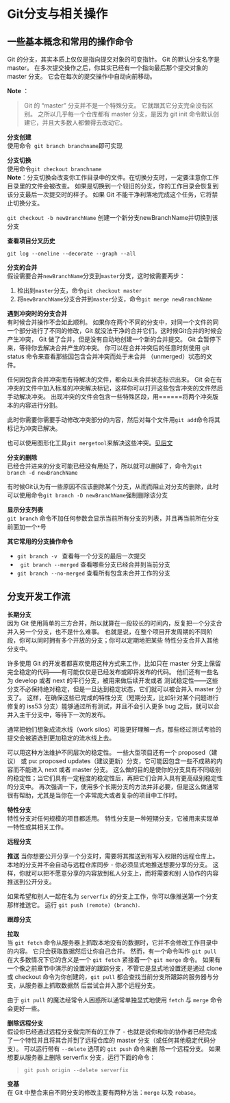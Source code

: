 # Git分支与相关操作

## 一些基本概念和常用的操作命令

Git 的分支，其实本质上仅仅是指向提交对象的可变指针。 Git 的默认分支名字是 master。 在多次提交操作之后，你其实已经有一个指向最后那个提交对象的 master 分支。 它会在每次的提交操作中自动向前移动。

**Note** ：
>Git 的 “master” 分支并不是一个特殊分支。 它就跟其它分支完全没有区别。 之所以几乎每一个仓库都有 master 分支，是因为 git init 命令默认创建它，并且大多数人都懒得去改动它。

**分支创建**  
使用命令` git branch branchname`即可实现

**分支切换**  
使用命令`git checkout branchname`  
**Note**：分支切换会改变你工作目录中的文件。在切换分支时，一定要注意你工作目录里的文件会被改变。 如果是切换到一个较旧的分支，你的工作目录会恢复到该分支最后一次提交时的样子。 如果 Git 不能干净利落地完成这个任务，它将禁止切换分支。


`git checkout -b newBranchName`  创建一个新分支newBranchName并切换到该分支

**查看项目分叉历史**

`git log --oneline --decorate --graph --all`

**分支的合并**  
假设需要合并`newBranchName`分支到`master`分支，这时候需要两步：
1. 检出到`master`分支，命令`git checkout master`
2. 将`newBranchName`分支合并到`master`分支，命令`git merge newBranchName`


**遇到冲突时的分支合并**  
有时候合并操作不会如此顺利。 如果你在两个不同的分支中，对同一个文件的同一个部分进行了不同的修改，Git 就没法干净的合并它们。这时候Git合并的时候会产生冲突， Git 做了合并，但是没有自动地创建一个新的合并提交。 Git 会暂停下来，等待你去解决合并产生的冲突。 你可以在合并冲突后的任意时刻使用 git status 命令来查看那些因包含合并冲突而处于未合并 （unmerged）状态的文件。

任何因包含合并冲突而有待解决的文件，都会以未合并状态标识出来。 Git 会在有冲突的文件中加入标准的冲突解决标记，这样你可以打开这些包含冲突的文件然后手动解决冲突。 出现冲突的文件会包含一些特殊区段，用======将两个冲突版本的内容进行分割。

此时你需要你需要手动修改冲突部分的内容，然后对每个文件用`git add`命令将其标记为冲突已解决。

也可以使用图形化工具`git mergetool`来解决这些冲突。[见后文](todo)

**分支的删除**  
已经合并进来的分支可能已经没有用处了，所以就可以删掉了，命令为`git branch -d newBranchName`

有时候Git认为有一些原因不应该删除某个分支，从而而阻止对分支的删除，此时可以使用命令`git branch -D newBranchName`强制删除该分支

**显示分支列表**  
`git branch` 命令不加任何参数会显示当前所有分支的列表，并且再当前所在分支前面加一个`*`号


**其它常用的分支操作命令**
* `git branch -v ` 查看每一个分支的最后一次提交  
* ` git branch --merged` 查看哪些分支已经合并到当前分支
* `git branch --no-merged` 查看所有包含未合并工作的分支


## 分支开发工作流

**长期分支**  
因为 Git 使用简单的三方合并，所以就算在一段较长的时间内，反复把一个分支合并入另一个分支，也不是什么难事。 也就是说，在整个项目开发周期的不同阶段，你可以同时拥有多个开放的分支；你可以定期地把某些
特性分支合并入其他分支中。

许多使用 Git 的开发者都喜欢使用这种方式来工作，比如只在 master 分支上保留完全稳定的代码——有可能仅仅是已经发布或即将发布的代码。 他们还有一些名为 develop 或者 next 的平行分支，被用来做后续开发或者
测试稳定性——这些分支不必保持绝对稳定，但是一旦达到稳定状态，它们就可以被合并入 master 分支了。 这样，在确保这些已完成的特性分支（短期分支，比如针对某个问题进行修复的 iss53 分支）能够通过所有测试，并且不会引入更多 bug 之后，就可以合并入主干分支中，等待下一次的发布。

通常把他们想象成流水线（work silos）可能更好理解一点，那些经过测试考验的提交会被遴选到更加稳定的流水线上去。

可以用这种方法维护不同层次的稳定性。 一些大型项目还有一个 proposed（建议） 或 pu: proposed updates（建议更新）分支，它可能因包含一些不成熟的内容而不能进入 next 或者 master 分支。 这么做的目的是使你的分支具有不同级别的稳定性；当它们具有一定程度的稳定性后，再把它们合并入具有更高级别稳定性的分支中。 再次强调一下，使用多个长期分支的方法并非必要，但是这么做通常很有帮助，尤其是当你在一个非常庞大或者复杂的项目中工作时。

**特性分支**  
特性分支对任何规模的项目都适用。 特性分支是一种短期分支，它被用来实现单一特性或其相关工作。

**远程分支**  

**推送**
当你想要公开分享一个分支时，需要将其推送到有写入权限的远程仓库上。 本地的分支并不会自动与远程仓库同步 - 你必须显式地推送想要分享的分支。 这样，你就可以把不愿意分享的内容放到私人分支上，而将需要和别
人协作的内容推送到公开分支。

如果希望和别人一起在名为 `serverfix` 的分支上工作，你可以像推送第一个分支那样推送它。 运行 `git push (remote) (branch)`.

**跟踪分支**  


**拉取**  
当 `git fetch` 命令从服务器上抓取本地没有的数据时，它并不会修改工作目录中的内容。 它只会获取数据然后让你自己合并。 
然而，有一个命令叫作 `git pull` 在大多数情况下它的含义是一个 `git fetch` 紧接着一个 `git merge` 命令。 如果有一个像之前章节中演示的设置好的跟踪分支，不管它是显式地设置还是通过 clone 或 checkout 命令为你创建的，`git pull` 都会查找当前分支所跟踪的服务器与分支，从服务器上抓取数据然
后尝试合并入那个远程分支。

由于 `git pull` 的魔法经常令人困惑所以通常单独显式地使用 `fetch` 与 `merge` 命令会更好一些。

**删除远程分支**  
假设你已经通过远程分支做完所有的工作了 - 也就是说你和你的协作者已经完成了一个特性并且将其合并到了远程仓库的 master 分支（或任何其他稳定代码分支）。 可以运行带有 `--delete` 选项的 `git push` 命令来删
除一个远程分支。 如果想要从服务器上删除 serverfix 分支，运行下面的命令：

> `git push origin --delete serverfix`

**变基**  
在 Git 中整合来自不同分支的修改主要有两种方法：`merge` 以及 `rebase`。

